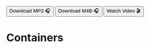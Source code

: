 <div class="download">
<a href="fh-cloud-computing-exercise-3-containers.mp3"><button>Download MP3 🎧</button></a>
<a href="fh-cloud-computing-exercise-3-containers.m4b"><button>Download M4B 🎧</button></a>
<a href="#"><button>Watch Video 🎬</button></a>
</div>

<h1>Containers</h1>